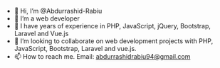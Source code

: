 - 👋 Hi, I’m @Abdurrashid-Rabiu
- 👀 I’m a web developer
- 🌱 I have years of experience in PHP, JavaScript, jQuery, Bootstrap, Laravel and Vue.js
- 💞️ I’m looking to collaborate on web development projects with PHP, JavaScript, Bootstrap, Laravel and vue.js.
- 📫 How to reach me. Email: abdurrashidrabiu94@gmail.com

<!---
Abdurrashid-Rabiu/Abdurrashid-Rabiu is a ✨ special ✨ repository because its `README.md` (this file) appears on your GitHub profile.
You can click the Preview link to take a look at your changes.
--->

